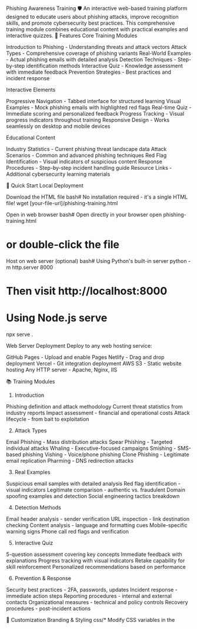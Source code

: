 Phishing Awareness Training 🛡️
An interactive web-based training platform designed to educate users about phishing attacks, improve recognition skills, and promote cybersecurity best practices. This comprehensive training module combines educational content with practical examples and interactive quizzes.
🎯 Features
Core Training Modules

Introduction to Phishing - Understanding threats and attack vectors
Attack Types - Comprehensive coverage of phishing variants
Real-World Examples - Actual phishing emails with detailed analysis
Detection Techniques - Step-by-step identification methods
Interactive Quiz - Knowledge assessment with immediate feedback
Prevention Strategies - Best practices and incident response

Interactive Elements

Progressive Navigation - Tabbed interface for structured learning
Visual Examples - Mock phishing emails with highlighted red flags
Real-time Quiz - Immediate scoring and personalized feedback
Progress Tracking - Visual progress indicators throughout training
Responsive Design - Works seamlessly on desktop and mobile devices

Educational Content

Industry Statistics - Current phishing threat landscape data
Attack Scenarios - Common and advanced phishing techniques
Red Flag Identification - Visual indicators of suspicious content
Response Procedures - Step-by-step incident handling guide
Resource Links - Additional cybersecurity learning materials

🚀 Quick Start
Local Deployment

Download the HTML file
bash# No installation required - it's a single HTML file!
wget [your-file-url]/phishing-training.html

Open in web browser
bash# Open directly in your browser
open phishing-training.html
# or double-click the file

Host on web server (optional)
bash# Using Python's built-in server
python -m http.server 8000
# Then visit http://localhost:8000

# Using Node.js serve
npx serve .


Web Server Deployment
Deploy to any web hosting service:

GitHub Pages - Upload and enable Pages
Netlify - Drag and drop deployment
Vercel - Git integration deployment
AWS S3 - Static website hosting
Any HTTP server - Apache, Nginx, IIS

📚 Training Modules
1. Introduction

Phishing definition and attack methodology
Current threat statistics from industry reports
Impact assessment - financial and operational costs
Attack lifecycle - from bait to exploitation

2. Attack Types

Email Phishing - Mass distribution attacks
Spear Phishing - Targeted individual attacks
Whaling - Executive-focused campaigns
Smishing - SMS-based phishing
Vishing - Voice/phone phishing
Clone Phishing - Legitimate email replication
Pharming - DNS redirection attacks

3. Real Examples

Suspicious email samples with detailed analysis
Red flag identification - visual indicators
Legitimate comparison - authentic vs. fraudulent
Domain spoofing examples and detection
Social engineering tactics breakdown

4. Detection Methods

Email header analysis - sender verification
URL inspection - link destination checking
Content analysis - language and formatting cues
Mobile-specific warning signs
Phone call red flags and verification

5. Interactive Quiz

5-question assessment covering key concepts
Immediate feedback with explanations
Progress tracking with visual indicators
Retake capability for skill reinforcement
Personalized recommendations based on performance

6. Prevention & Response

Security best practices - 2FA, passwords, updates
Incident response - immediate action steps
Reporting procedures - internal and external contacts
Organizational measures - technical and policy controls
Recovery procedures - post-incident actions

🔧 Customization
Branding & Styling
css/* Modify CSS variables in the <style> section */
:root {
    --primary-color: #1e3c72;
    --secondary-color: #2a5298;
    --success-color: #198754;
    --warning-color: #f39c12;
    --danger-color: #dc3545;
}
Content Updates

Statistics - Update current threat data in Introduction section
Examples - Add organization-specific phishing examples
Contacts - Update reporting contacts and procedures
Resources - Add internal security policies and guidelines

Quiz Modification
javascript// Update questions in the JavaScript section
const correctAnswers = {
    q1: 'b',
    q2: 'c', 
    q3: 'c',
    q4: 'b',
    q5: 'b'
};

// Add more questions by extending the HTML and JavaScript
Organizational Customization

Replace generic examples with company-specific scenarios
Add internal reporting procedures and contact information
Include organization-specific security policies
Customize quiz questions for industry-relevant threats

📊 Learning Objectives
Upon completion, users will be able to:
Knowledge Objectives

Define phishing and explain common attack vectors
Identify different types of phishing attacks
Recognize red flags in suspicious communications
Understand the impact of successful phishing attacks

Skill Objectives

Analyze email headers for authenticity verification
Inspect URLs before clicking links
Verify sender identity through official channels
Apply security best practices in daily activities

Behavioral Objectives

Think before clicking suspicious links or attachments
Report suspicious activity through proper channels
Maintain security awareness in digital communications
Practice incident response procedures when needed

🎓 Educational Use Cases
Corporate Training

Employee onboarding security orientation
Annual refresher training requirements
Incident response training following attacks
Compliance training for regulatory requirements

Educational Institutions

Student cybersecurity awareness programs
Faculty and staff professional development
IT security curriculum integration
Community outreach digital literacy programs

Personal Education

Individual skill development
Family cybersecurity education
Senior citizen scam awareness
Small business owner protection

📈 Assessment & Tracking
Built-in Analytics

Quiz completion rates and scores
Progress tracking through training modules
Knowledge retention assessment
Immediate feedback for skill gaps

Integration Options

LMS compatibility - SCORM package creation
Analytics platforms - Google Analytics integration
Reporting systems - Custom tracking implementation
Certificate generation - Completion documentation

🔒 Security Considerations
Content Security

No external dependencies - fully self-contained
Safe examples - educational without actual threats
Privacy-focused - no data collection by default
Offline capable - works without internet connection

Deployment Security

HTTPS recommended for web deployment
Access controls - implement if needed for internal use
Content integrity - verify file authenticity
Regular updates - keep examples current with threats

🛠️ Technical Specifications
Requirements

Modern web browser (Chrome, Firefox, Safari, Edge)
JavaScript enabled for interactive features
No server-side processing required
Mobile responsive design included

File Structure
phishing-training.html
├── HTML Structure
├── CSS Styling
├── JavaScript Functionality
└── Educational Content
Browser Compatibility

✅ Chrome 80+
✅ Firefox 75+
✅ Safari 13+
✅ Edge 80+
✅ Mobile browsers (iOS Safari, Chrome Mobile)

📋 Implementation Checklist
Pre-Deployment

 Customize content for your organization
 Update statistics with current data
 Add internal contact information
 Test on target devices and browsers
 Review content for accuracy and relevance

Deployment

 Choose hosting platform
 Configure HTTPS if web-hosted
 Test accessibility and performance
 Set up analytics if needed
 Create user access procedures

Post-Deployment

 Monitor user completion rates
 Collect feedback for improvements
 Plan regular content updates
 Schedule refresher training cycles
 Measure security awareness improvements

🔄 Updates & Maintenance
Regular Updates Needed

Threat statistics - quarterly updates recommended
Example emails - add current phishing trends
Contact information - verify reporting procedures
Technology references - update platform-specific guidance

Content Refresh Schedule

Monthly - Review and update statistics
Quarterly - Add new phishing examples
Annually - Comprehensive content review
As needed - Respond to emerging threats

📞 Support & Resources
Additional Training Materials

SANS Security Awareness - sans.org/security-awareness-training
NIST Cybersecurity Framework - nist.gov/cyberframework
CISA Security Awareness - cisa.gov/cybersecurity-training-exercises
Anti-Phishing Working Group - apwg.org

Incident Response Resources

FBI IC3 - ic3.gov
FTC Consumer Protection - consumer.ftc.gov
CERT Coordination Center - cert.org
Local law enforcement cybercrime units

🤝 Contributing
Content Improvements

Submit updated phishing examples
Provide feedback on training effectiveness
Suggest additional quiz questions
Report technical issues or bugs

Translation Support

Localize content for different languages
Adapt examples for regional threats
Update contact information for local authorities

⚖️ Legal Disclaimer
This training material is provided for educational purposes only. The phishing examples shown are simulated and should not be used for malicious purposes. Organizations implementing this training should ensure compliance with applicable laws, regulations, and corporate policies regarding cybersecurity education.
📈 Success Metrics
Training Effectiveness

Completion rates - percentage of users finishing training
Quiz scores - average performance and improvement
Knowledge retention - follow-up assessments
Behavioral changes - reduced susceptibility to simulated attacks

Organizational Impact

Incident reduction - decreased successful phishing attacks
Reporting increases - more users reporting suspicious emails
Security culture - improved overall awareness
Compliance - meeting regulatory training requirements
